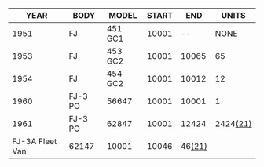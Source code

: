---
---

| YEAR            | BODY    | MODEL   | START | END                              | UNITS                              |
|-----------------|---------|---------|-------|----------------------------------|------------------------------------|
| 1951            | FJ      | 451 GC1 | 10001 | \--                              | NONE                               |
| 1953            | FJ      | 453 GC2 | 10001 | 10065                            | 65                                 |
| 1954            | FJ      | 454 GC2 | 10001 | 10012                            | 12                                 |
| 1960            | FJ-3 PO | 56647   | 10001 | 10001                            | 1                                  |
| 1961            | FJ-3 PO | 62847   | 10001 | 12424                            | 2424[(21)](/history/#21) |
| FJ-3A Fleet Van | 62147   | 10001   | 10046 | 46[(21)](/history/#21) |                                    |